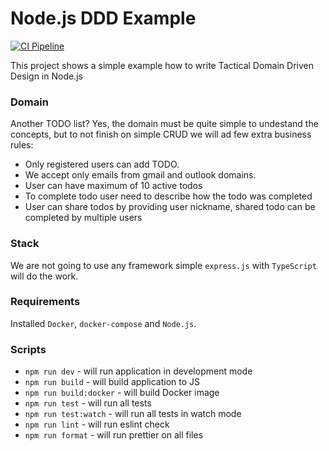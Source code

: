 # Node.js DDD Example

[![CI Pipeline](https://github.com/Miczeq22/nodejs-ddd-example/actions/workflows/ci-pipeline.yaml/badge.svg)](https://github.com/Miczeq22/nodejs-ddd-example/actions/workflows/ci-pipeline.yaml)

This project shows a simple example how to write Tactical Domain Driven Design in Node.js

### Domain

Another TODO list? Yes, the domain must be quite simple to undestand the concepts, but to not finish on simple CRUD we will ad few extra business rules:
- Only registered users can add TODO.
- We accept only emails from gmail and outlook domains.
- User can have maximum of 10 active todos
- To complete todo user need to describe how the todo was completed
- User can share todos by providing user nickname, shared todo can be completed by multiple users

### Stack
We are not going to use any framework simple `express.js` with `TypeScript` will do the work.

### Requirements
Installed `Docker`, `docker-compose` and `Node.js`.

### Scripts

- `npm run dev` - will run application in development mode
- `npm run build` - will build application to JS
- `npm run build:docker` - will build Docker image
- `npm run test` - will run all tests
- `npm run test:watch` - will run all tests in watch mode
- `npm run lint` - will run eslint check
- `npm run format` - will run prettier on all files